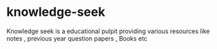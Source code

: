 # knowledge-seek

Knowledge seek is a educational pulpit providing various resources like notes , previous year question papers , Books etc 
